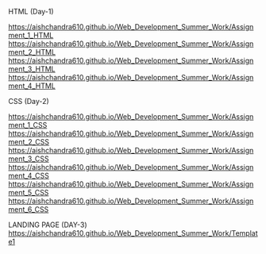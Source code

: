 HTML (Day-1)

https://aishchandra610.github.io/Web_Development_Summer_Work/Assignment_1_HTML
https://aishchandra610.github.io/Web_Development_Summer_Work/Assignment_2_HTML
https://aishchandra610.github.io/Web_Development_Summer_Work/Assignment_3_HTML
https://aishchandra610.github.io/Web_Development_Summer_Work/Assignment_4_HTML



CSS (Day-2)

https://aishchandra610.github.io/Web_Development_Summer_Work/Assignment_1_CSS
https://aishchandra610.github.io/Web_Development_Summer_Work/Assignment_2_CSS
https://aishchandra610.github.io/Web_Development_Summer_Work/Assignment_3_CSS
https://aishchandra610.github.io/Web_Development_Summer_Work/Assignment_4_CSS
https://aishchandra610.github.io/Web_Development_Summer_Work/Assignment_5_CSS
https://aishchandra610.github.io/Web_Development_Summer_Work/Assignment_6_CSS


LANDING PAGE (DAY-3)
https://aishchandra610.github.io/Web_Development_Summer_Work/Template1

